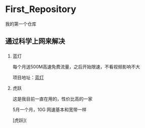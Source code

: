 # First_Repository
我的第一个仓库

## 通过科学上网来解决

### 

1.  蓝灯

    每个月送500M高速免费流量，之后开始限速，不看视频影响不大

    项目地址：[蓝灯](https://github.com/getlantern/lantern)

2.  虎跃

    这是我目前一直在用的，性价比高的一家

    5月一个月，10G 网速基本和宽带一样

    [虎跃](



